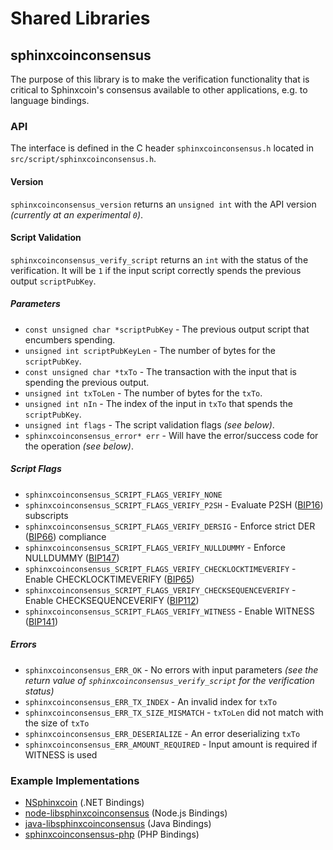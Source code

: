 Shared Libraries
================

## sphinxcoinconsensus

The purpose of this library is to make the verification functionality that is critical to Sphinxcoin's consensus available to other applications, e.g. to language bindings.

### API

The interface is defined in the C header `sphinxcoinconsensus.h` located in  `src/script/sphinxcoinconsensus.h`.

#### Version

`sphinxcoinconsensus_version` returns an `unsigned int` with the API version *(currently at an experimental `0`)*.

#### Script Validation

`sphinxcoinconsensus_verify_script` returns an `int` with the status of the verification. It will be `1` if the input script correctly spends the previous output `scriptPubKey`.

##### Parameters
- `const unsigned char *scriptPubKey` - The previous output script that encumbers spending.
- `unsigned int scriptPubKeyLen` - The number of bytes for the `scriptPubKey`.
- `const unsigned char *txTo` - The transaction with the input that is spending the previous output.
- `unsigned int txToLen` - The number of bytes for the `txTo`.
- `unsigned int nIn` - The index of the input in `txTo` that spends the `scriptPubKey`.
- `unsigned int flags` - The script validation flags *(see below)*.
- `sphinxcoinconsensus_error* err` - Will have the error/success code for the operation *(see below)*.

##### Script Flags
- `sphinxcoinconsensus_SCRIPT_FLAGS_VERIFY_NONE`
- `sphinxcoinconsensus_SCRIPT_FLAGS_VERIFY_P2SH` - Evaluate P2SH ([BIP16](https://github.com/sphinxcoin/bips/blob/master/bip-0016.mediawiki)) subscripts
- `sphinxcoinconsensus_SCRIPT_FLAGS_VERIFY_DERSIG` - Enforce strict DER ([BIP66](https://github.com/sphinxcoin/bips/blob/master/bip-0066.mediawiki)) compliance
- `sphinxcoinconsensus_SCRIPT_FLAGS_VERIFY_NULLDUMMY` - Enforce NULLDUMMY ([BIP147](https://github.com/sphinxcoin/bips/blob/master/bip-0147.mediawiki))
- `sphinxcoinconsensus_SCRIPT_FLAGS_VERIFY_CHECKLOCKTIMEVERIFY` - Enable CHECKLOCKTIMEVERIFY ([BIP65](https://github.com/sphinxcoin/bips/blob/master/bip-0065.mediawiki))
- `sphinxcoinconsensus_SCRIPT_FLAGS_VERIFY_CHECKSEQUENCEVERIFY` - Enable CHECKSEQUENCEVERIFY ([BIP112](https://github.com/sphinxcoin/bips/blob/master/bip-0112.mediawiki))
- `sphinxcoinconsensus_SCRIPT_FLAGS_VERIFY_WITNESS` - Enable WITNESS ([BIP141](https://github.com/sphinxcoin/bips/blob/master/bip-0141.mediawiki))

##### Errors
- `sphinxcoinconsensus_ERR_OK` - No errors with input parameters *(see the return value of `sphinxcoinconsensus_verify_script` for the verification status)*
- `sphinxcoinconsensus_ERR_TX_INDEX` - An invalid index for `txTo`
- `sphinxcoinconsensus_ERR_TX_SIZE_MISMATCH` - `txToLen` did not match with the size of `txTo`
- `sphinxcoinconsensus_ERR_DESERIALIZE` - An error deserializing `txTo`
- `sphinxcoinconsensus_ERR_AMOUNT_REQUIRED` - Input amount is required if WITNESS is used

### Example Implementations
- [NSphinxcoin](https://github.com/NicolasDorier/NSphinxcoin/blob/master/NSphinxcoin/Script.cs#L814) (.NET Bindings)
- [node-libsphinxcoinconsensus](https://github.com/bitpay/node-libsphinxcoinconsensus) (Node.js Bindings)
- [java-libsphinxcoinconsensus](https://github.com/dexX7/java-libsphinxcoinconsensus) (Java Bindings)
- [sphinxcoinconsensus-php](https://github.com/Bit-Wasp/sphinxcoinconsensus-php) (PHP Bindings)
